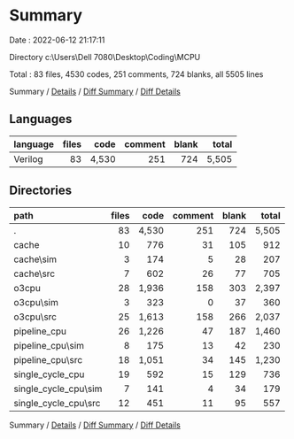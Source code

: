 # Summary

Date : 2022-06-12 21:17:11

Directory c:\\Users\\Dell 7080\\Desktop\\Coding\\MCPU

Total : 83 files,  4530 codes, 251 comments, 724 blanks, all 5505 lines

Summary / [Details](details.md) / [Diff Summary](diff.md) / [Diff Details](diff-details.md)

## Languages
| language | files | code | comment | blank | total |
| :--- | ---: | ---: | ---: | ---: | ---: |
| Verilog | 83 | 4,530 | 251 | 724 | 5,505 |

## Directories
| path | files | code | comment | blank | total |
| :--- | ---: | ---: | ---: | ---: | ---: |
| . | 83 | 4,530 | 251 | 724 | 5,505 |
| cache | 10 | 776 | 31 | 105 | 912 |
| cache\\sim | 3 | 174 | 5 | 28 | 207 |
| cache\\src | 7 | 602 | 26 | 77 | 705 |
| o3cpu | 28 | 1,936 | 158 | 303 | 2,397 |
| o3cpu\\sim | 3 | 323 | 0 | 37 | 360 |
| o3cpu\\src | 25 | 1,613 | 158 | 266 | 2,037 |
| pipeline_cpu | 26 | 1,226 | 47 | 187 | 1,460 |
| pipeline_cpu\\sim | 8 | 175 | 13 | 42 | 230 |
| pipeline_cpu\\src | 18 | 1,051 | 34 | 145 | 1,230 |
| single_cycle_cpu | 19 | 592 | 15 | 129 | 736 |
| single_cycle_cpu\\sim | 7 | 141 | 4 | 34 | 179 |
| single_cycle_cpu\\src | 12 | 451 | 11 | 95 | 557 |

Summary / [Details](details.md) / [Diff Summary](diff.md) / [Diff Details](diff-details.md)
